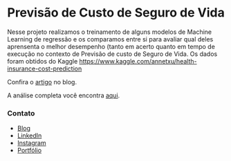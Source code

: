 # Previsão de Custo de Seguro de Vida

Nesse projeto realizamos o treinamento de alguns modelos de Machine Learning de regressão e os comparamos entre si para avaliar qual deles aprensenta o melhor desempenho (tanto em acerto quanto em tempo de execução no contexto de Previsão de custo de Seguro de Vida. Os dados foram obtidos do Kaggle https://www.kaggle.com/annetxu/health-insurance-cost-prediction

Confira o [artigo](#) no blog.

A análise completa você encontra [aqui](https://colab.research.google.com/drive/1-GMo0r1cej0saNg2GfDmU0SwOnseb_ET?usp=sharing).

### Contato

* [Blog](https://viniboscoa.dev/blog)
* [LinkedIn](https://linkedin.com/in/vinicius-boscoa)
* [Instagram](https://instagram.com/viniciusboscoa)
* [Portfólio](https://github.com/virb30/data_science)
